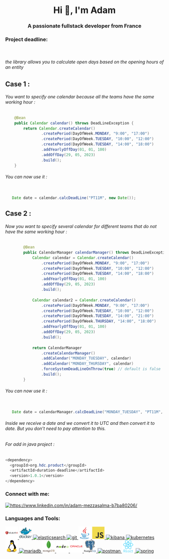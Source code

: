 <h1 align="center">Hi 👋, I'm Adam</h1>
<h3 align="center">A passionate fullstack developer from France</h3>

<h3 align="left">Project deadline:</h3>
<br/>
<h6>the library allows you to calculate open days based on the opening hours of an entity</h6>



## Case 1 : 


<h6>You want to specify one calendar because all the teams have the same working hour :</h6>

```java
    @Bean
    public Calendar calendar() throws DeadLineException {
        return Calendar.createCalendar()
                .createPeriod(DayOfWeek.MONDAY, "9:00", "17:00")
                .createPeriod(DayOfWeek.TUESDAY, "10:00", "12:00")
                .createPeriod(DayOfWeek.TUESDAY, "14:00", "18:00")
                .addYearlyOffDay(01, 01, 100)
                .addOffDay(29, 05, 2023)
                .build();
    }
```

<h6>You can now use it :</h6>

```java

   Date date = calendar.calcDeadLine("PT11M", new Date());

```


## Case 2 : 


<h6>Now you want to specify several calendar for different teams that do not have the same working hour :</h6>

```java
        @Bean
        public CalendarManager calendarManager() throws DeadLineException {
            Calendar calendar = Calendar.createCalendar()
                .createPeriod(DayOfWeek.MONDAY, "9:00", "17:00")
                .createPeriod(DayOfWeek.TUESDAY, "10:00", "12:00")
                .createPeriod(DayOfWeek.TUESDAY, "14:00", "18:00")
                .addYearlyOffDay(01, 01, 100)
                .addOffDay(29, 05, 2023)
                .build();
    
            Calendar calendar2 = Calendar.createCalendar()
                .createPeriod(DayOfWeek.MONDAY, "9:00", "17:00")
                .createPeriod(DayOfWeek.TUESDAY, "10:00", "12:00")
                .createPeriod(DayOfWeek.TUESDAY, "14:00", "21:00")
                .createPeriod(DayOfWeek.THURSDAY, "14:00", "18:00")
                .addYearlyOffDay(01, 01, 100)
                .addOffDay(29, 05, 2023)
                .build();
    
            return CalendarManager
                .createCalendarManager()
                .addCalendar("MONDAY_TUESDAY", calendar)
                .addCalendar("MONDAY_THURSDAY", calendar)
                .forceSystemDeadLineOnThrow(true) // default is false
                .build();
        }
```

<h6>You can now use it :</h6>

```java

   Date date = calendarManager.calcDeadLine("MONDAY_TUESDAY", "PT11M", new Date());

```

<h6>Inside we receive a date and we convert it to UTC and then convert it to date. But you don’t need to pay attention to this.


<h6>For add in java project : </h6>
    
```java
<dependency>
  <groupId>org.hdc.product</groupId>
  <artifactId>duration-deadline</artifactId>
  <version>1.0.1</version>
</dependency>
```

<h3 align="left">Connect with me:</h3>
<p align="left">
<a href="https://linkedin.com/in/adam-mezzasalma-b7ba80206/" target="blank"><img align="center" src="https://raw.githubusercontent.com/rahuldkjain/github-profile-readme-generator/master/src/images/icons/Social/linked-in-alt.svg" alt="https://www.linkedin.com/in/adam-mezzasalma-b7ba80206/" height="30" width="40" /></a>
</p>

<h3 align="left">Languages and Tools:</h3>
<p align="left"> <a href="https://angular.io" target="_blank" rel="noreferrer"> <img src="https://raw.githubusercontent.com/devicons/devicon/master/icons/angularjs/angularjs-original-wordmark.svg" alt="angularjs" width="40" height="40"/> </a> <a href="https://www.docker.com/" target="_blank" rel="noreferrer"> <img src="https://raw.githubusercontent.com/devicons/devicon/master/icons/docker/docker-original-wordmark.svg" alt="docker" width="40" height="40"/> </a> <a href="https://www.elastic.co" target="_blank" rel="noreferrer"> <img src="https://www.vectorlogo.zone/logos/elastic/elastic-icon.svg" alt="elasticsearch" width="40" height="40"/> </a> <a href="https://git-scm.com/" target="_blank" rel="noreferrer"> <img src="https://www.vectorlogo.zone/logos/git-scm/git-scm-icon.svg" alt="git" width="40" height="40"/> </a> <a href="https://www.java.com" target="_blank" rel="noreferrer"> <img src="https://raw.githubusercontent.com/devicons/devicon/master/icons/java/java-original.svg" alt="java" width="40" height="40"/> </a> <a href="https://developer.mozilla.org/en-US/docs/Web/JavaScript" target="_blank" rel="noreferrer"> <img src="https://raw.githubusercontent.com/devicons/devicon/master/icons/javascript/javascript-original.svg" alt="javascript" width="40" height="40"/> </a> <a href="https://www.elastic.co/kibana" target="_blank" rel="noreferrer"> <img src="https://www.vectorlogo.zone/logos/elasticco_kibana/elasticco_kibana-icon.svg" alt="kibana" width="40" height="40"/> </a> <a href="https://kubernetes.io" target="_blank" rel="noreferrer"> <img src="https://www.vectorlogo.zone/logos/kubernetes/kubernetes-icon.svg" alt="kubernetes" width="40" height="40"/> </a> <a href="https://www.linux.org/" target="_blank" rel="noreferrer"> <img src="https://raw.githubusercontent.com/devicons/devicon/master/icons/linux/linux-original.svg" alt="linux" width="40" height="40"/> </a> <a href="https://mariadb.org/" target="_blank" rel="noreferrer"> <img src="https://www.vectorlogo.zone/logos/mariadb/mariadb-icon.svg" alt="mariadb" width="40" height="40"/> </a> <a href="https://www.mongodb.com/" target="_blank" rel="noreferrer"> <img src="https://raw.githubusercontent.com/devicons/devicon/master/icons/mongodb/mongodb-original-wordmark.svg" alt="mongodb" width="40" height="40"/> </a> <a href="https://nodejs.org" target="_blank" rel="noreferrer"> <img src="https://raw.githubusercontent.com/devicons/devicon/master/icons/nodejs/nodejs-original-wordmark.svg" alt="nodejs" width="40" height="40"/> </a> <a href="https://www.oracle.com/" target="_blank" rel="noreferrer"> <img src="https://raw.githubusercontent.com/devicons/devicon/master/icons/oracle/oracle-original.svg" alt="oracle" width="40" height="40"/> </a> <a href="https://www.postgresql.org" target="_blank" rel="noreferrer"> <img src="https://raw.githubusercontent.com/devicons/devicon/master/icons/postgresql/postgresql-original-wordmark.svg" alt="postgresql" width="40" height="40"/> </a> <a href="https://postman.com" target="_blank" rel="noreferrer"> <img src="https://www.vectorlogo.zone/logos/getpostman/getpostman-icon.svg" alt="postman" width="40" height="40"/> </a> <a href="https://reactjs.org/" target="_blank" rel="noreferrer"> <img src="https://raw.githubusercontent.com/devicons/devicon/master/icons/react/react-original-wordmark.svg" alt="react" width="40" height="40"/> </a> <a href="https://spring.io/" target="_blank" rel="noreferrer"> <img src="https://www.vectorlogo.zone/logos/springio/springio-icon.svg" alt="spring" width="40" height="40"/> </a> </p>

